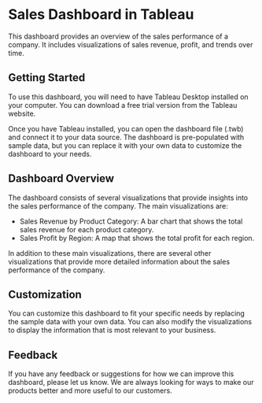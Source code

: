 # Sales Dashboard in Tableau

This dashboard provides an overview of the sales performance of a company. It includes visualizations of sales revenue, profit, and trends over time.

## Getting Started

To use this dashboard, you will need to have Tableau Desktop installed on your computer. You can download a free trial version from the Tableau website.

Once you have Tableau installed, you can open the dashboard file (.twb) and connect it to your data source. The dashboard is pre-populated with sample data, but you can replace it with your own data to customize the dashboard to your needs.

## Dashboard Overview

The dashboard consists of several visualizations that provide insights into the sales performance of the company. The main visualizations are:

- Sales Revenue by Product Category: A bar chart that shows the total sales revenue for each product category.
- Sales Profit by Region: A map that shows the total profit for each region.

In addition to these main visualizations, there are several other visualizations that provide more detailed information about the sales performance of the company.

## Customization

You can customize this dashboard to fit your specific needs by replacing the sample data with your own data. You can also modify the visualizations to display the information that is most relevant to your business.

## Feedback

If you have any feedback or suggestions for how we can improve this dashboard, please let us know. We are always looking for ways to make our products better and more useful to our customers.
